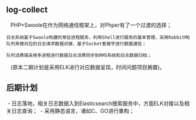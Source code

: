 ## log-collect
    PHP+Swoole在作为网络通信框架上，对Phper有了一个过渡的选择；
    
    日志系统基于Swoole构建的常驻进程服务，利用Shell进行服务的基本管理，采用RabbitMQ队列来做对应的日志请求数据对接，基于Socket套接字进行数据通信；
     
    队列消费端采用多进程进行数据日志消费同步到RMS系统和日志数据归档；
    
    (原本二期计划是采用ELK进行对应数据呈现，时间问题项目搁置)。

## 后期计划
  - 日志落地，相关日志数据入到Elasticsearch搜索服务中，方面ELK对接以及相关日志查询；
  - 采用静态语言，诸如C、GO进行重构；
